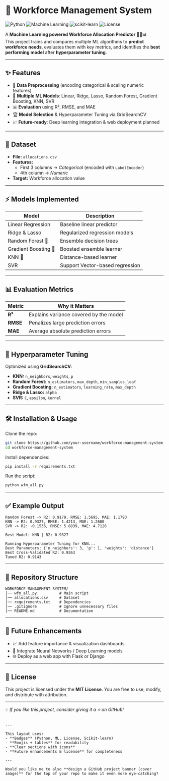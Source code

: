 
# 🚀 Workforce Management System

![Python](https://img.shields.io/badge/Python-3.8+-blue.svg?logo=python)
![Machine Learning](https://img.shields.io/badge/Machine%20Learning-Enabled-green)
![scikit-learn](https://img.shields.io/badge/Scikit--Learn-1.5+-orange?logo=scikit-learn)
![License](https://img.shields.io/badge/License-MIT-lightgrey)

A **Machine Learning powered Workforce Allocation Predictor** 🧑‍💼📊  
This project trains and compares multiple ML algorithms to **predict workforce needs**, evaluates them with key metrics, and identifies the **best performing model** after **hyperparameter tuning**.

---

## ✨ Features
- 🔄 **Data Preprocessing** (encoding categorical & scaling numeric features)  
- 🤖 **Multiple ML Models**: Linear, Ridge, Lasso, Random Forest, Gradient Boosting, KNN, SVR  
- 📊 **Evaluation** using R², RMSE, and MAE  
- 🏆 **Model Selection** & Hyperparameter Tuning via GridSearchCV  
- 📈 **Future-ready**: Deep learning integration & web deployment planned  

---

## 📂 Dataset
- **File:** `allocations.csv`  
- **Features:**
  - First 3 columns → *Categorical* (encoded with `LabelEncoder`)
  - 4th column → *Numeric*
- **Target:** Workforce allocation value  

---

## ⚡ Models Implemented
| Model | Description |
|-------|-------------|
| Linear Regression | Baseline linear predictor |
| Ridge & Lasso | Regularized regression models |
| Random Forest 🌲 | Ensemble decision trees |
| Gradient Boosting 🌟 | Boosted ensemble learner |
| KNN 👥 | Distance-based learner |
| SVR | Support Vector-based regression |

---

## 📊 Evaluation Metrics
| Metric | Why it Matters |
|--------|----------------|
| **R²** | Explains variance covered by the model |
| **RMSE** | Penalizes large prediction errors |
| **MAE** | Average absolute prediction errors |

---

## 🔧 Hyperparameter Tuning
Optimized using **GridSearchCV**:  
- **KNN:** `n_neighbors`, `weights`, `p`  
- **Random Forest:** `n_estimators`, `max_depth`, `min_samples_leaf`  
- **Gradient Boosting:** `n_estimators`, `learning_rate`, `max_depth`  
- **Ridge & Lasso:** `alpha`  
- **SVR:** `C`, `epsilon`, `kernel`  

---

## 🛠️ Installation & Usage
Clone the repo:
```bash
git clone https://github.com/your-username/workforce-management-system.git
cd workforce-management-system
````

Install dependencies:

```bash
pip install -r requirements.txt
```

Run the script:

```bash
python wfm_all.py
```

---

## ✅ Example Output

```
Random Forest -> R2: 0.9179, RMSE: 1.5695, MAE: 1.1793
KNN -> R2: 0.9327, RMSE: 1.4213, MAE: 1.2600
SVR -> R2: -0.1536, RMSE: 5.8839, MAE: 4.7126

Best Model: KNN | R2: 0.9327

Running Hyperparameter Tuning for KNN...
Best Parameters: {'n_neighbors': 3, 'p': 1, 'weights': 'distance'}
Best Cross-Validated R2: 0.9363
Tuned R2: 0.9143
```

---

## 📁 Repository Structure

```
WORKFORCE-MANAGEMENT-SYSTEM/
│── wfm_all.py          # Main script
│── allocations.csv     # Dataset
│── requirements.txt    # Dependencies
│── .gitignore          # Ignore unnecessary files
│── README.md           # Documentation
```

---

## 🚀 Future Enhancements

* 📈 Add feature importance & visualization dashboards
* 🤖 Integrate Neural Networks / Deep Learning models
* 🌐 Deploy as a web app with Flask or Django

---

## 📜 License

This project is licensed under the **MIT License**.
You are free to use, modify, and distribute with attribution.

---

💡 *If you like this project, consider giving it a ⭐ on GitHub!*

```

---

This layout uses:
- **Badges** (Python, ML, License, Scikit-learn)  
- **Emojis + tables** for readability  
- **Clear sections with icons**  
- **Future enhancements & license** for completeness  

---

Would you like me to also **design a GitHub project banner (cover image)** for the top of your repo to make it even more eye-catching?
```
